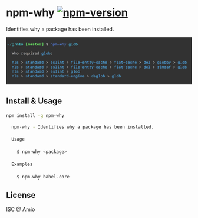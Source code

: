 # npm-why [![npm-version][npm-badge]][npm-link]

Identifies why a package has been installed.

![npm-why-screenshot][screenshot]

## Install & Usage

```bash
npm install -g npm-why
```

```bash
  npm-why - Identifies why a package has been installed.

  Usage

    $ npm-why <package>

  Examples

    $ npm-why babel-core
```

## License

ISC @ Amio

[screenshot]: ./npm-why-screenshot.png
[amio-link]: https://github.com/amio
[npm-badge]: https://img.shields.io/npm/v/npm-why.svg?style=flat-square
[npm-link]: http://www.npmjs.com/package/npm-why
